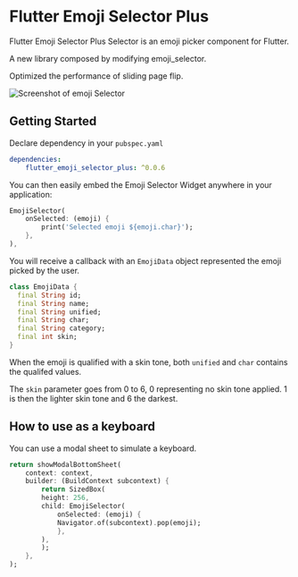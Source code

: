 # Flutter Emoji Selector Plus

Flutter Emoji Selector Plus Selector is an emoji picker component for Flutter.

A new library composed by modifying emoji_selector.

Optimized the performance of sliding page flip.

![Screenshot of emoji Selector](https://raw.githubusercontent.com/ahyangnb/flutter-flutter_emoji_selector_plus/main/images/flutter_emoji_selector_plus.png?raw=true)


## Getting Started

Declare dependency in your `pubspec.yaml`
```yaml
dependencies:
    flutter_emoji_selector_plus: ^0.0.6
```

You can then easily embed the Emoji Selector Widget anywhere in your application:
```dart
EmojiSelector(
    onSelected: (emoji) {
        print('Selected emoji ${emoji.char}');
    },
),
```

You will receive a callback with an `EmojiData` object represented the emoji picked by the user.

```dart
class EmojiData {
  final String id;
  final String name;
  final String unified;
  final String char;
  final String category;
  final int skin;
}
```

When the emoji is qualified with a skin tone, both `unified` and `char` contains the qualifed values.

The `skin` parameter goes from 0 to 6, 0 representing no skin tone applied. 1 is then the lighter skin tone and 6 the darkest.

## How to use as a keyboard

You can use a modal sheet to simulate a keyboard.

```dart
return showModalBottomSheet(
    context: context,
    builder: (BuildContext subcontext) {
        return SizedBox(
        height: 256,
        child: EmojiSelector(
            onSelected: (emoji) {
            Navigator.of(subcontext).pop(emoji);
            },
        ),
        );
    },
);
```
